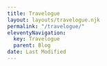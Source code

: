 ```yaml
---
title: Travelogue
layout: layouts/travelogue.njk
permalink: "/travelogue/"
eleventyNavigation:
  key: Travelogue
  parent: Blog
date: Last Modified
---
```

